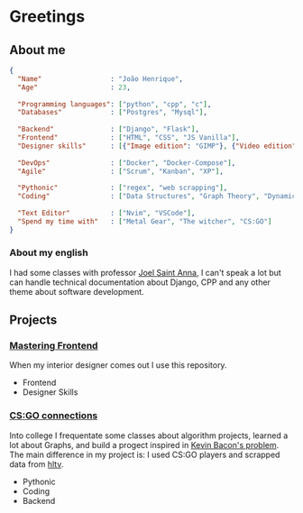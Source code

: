 # Greetings

## About me

```json
{
  "Name"                 : "João Henrique",
  "Age"                  : 23,
  
  "Programming languages": ["python", "cpp", "c"],
  "Databases"            : ["Postgres", "Mysql"],
  
  "Backend"              : ["Django", "Flask"],
  "Frontend"             : ["HTML", "CSS", "JS Vanilla"],
  "Designer skills"      : [{"Image edition": "GIMP"}, {"Video edition": "Kdenlive"}],
  
  "DevOps"               : ["Docker", "Docker-Compose"],
  "Agile"                : ["Scrum", "Kanban", "XP"],
  
  "Pythonic"             : ["regex", "web scrapping"],
  "Coding"               : ["Data Structures", "Graph Theory", "Dynamic Programming", "Design Patterns"],
  
  "Text Editor"          : ["Nvim", "VSCode"],
  "Spend my time with"   : ["Metal Gear", "The witcher", "CS:GO"]
}

```
### About my english

I had some classes with professor 
[Joel Saint Anna](https://www.google.com/search?q=joel+santana+falando+ingl%C3%AAs&oq=joel&aqs=chrome.2.69i57j46i131i433i512j69i59j0i67j46i67i433j46i67l3j0i131i433i512j46i433i512.3217j1j7&sourceid=chrome&ie=UTF-8#fpstate=ive&vld=cid:bff6703a,vid:BoxA9ghHkOM), 
I can't speak a lot but can handle technical documentation about Django, CPP and any other theme about software development.


## Projects

### [Mastering Frontend](https://github.com/JoaoHenrique12/mastering_frontend)

When my interior designer comes out I use this repository.

- Frontend
- Designer Skills

### [CS:GO connections](https://github.com/projeto-de-algoritmos/Grafos1_csgo_connections)

Into college I frequentate some classes about algorithm projects, learned a lot about Graphs,
and build a progect inspired in [Kevin Bacon's problem](https://en.wikipedia.org/wiki/Six_Degrees_of_Kevin_Bacon).
The main difference in my project is: I used CS:GO players and scrapped data from [hltv](https://www.hltv.org/).

- Pythonic
- Coding
- Backend
